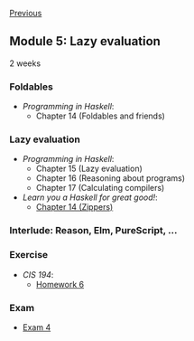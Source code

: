 [Previous](/docs/modules/04.md)

## Module 5: Lazy evaluation

2 weeks

### Foldables

* <cite>Programming in Haskell</cite>:
  - Chapter 14 (Foldables and friends)

### Lazy evaluation

* <cite>Programming in Haskell</cite>:
  - Chapter 15 (Lazy evaluation)
  - Chapter 16 (Reasoning about programs)
  - Chapter 17 (Calculating compilers)
* <cite>Learn you a Haskell for great good!</cite>:
  - [Chapter 14 (Zippers)](http://learnyouahaskell.com/zippers)

### Interlude: Reason, Elm, PureScript, ...

### Exercise

* <cite>CIS 194</cite>:
  - [Homework 6](https://www.cis.upenn.edu/~cis194/spring13/hw/06-laziness.pdf)

### Exam

- [Exam 4](/docs/exams/04.md)
